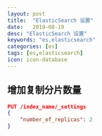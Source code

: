 ```yaml
---
layout: post
title:  "ElasticSearch 设置"
date:   2019-08-19
desc: "ElasticSearch 设置"
keywords: "es,elasticsearch"
categories: [es]
tags: [es,elasticsearch]
icon: icon-database
---
```


## 增加复制分片数量

```json
PUT /index_name/_settings
{
    "number_of_replicas": 2
}
```

